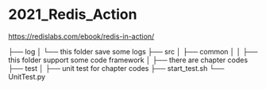 # 2021_Redis_Action

https://redislabs.com/ebook/redis-in-action/

├── log
│   └── this folder save some logs
├── src
│   ├── common
│   │   ├── this folder support some code framework
│   ├── there are chapter codes
├── test
│   ├── unit test for chapter codes
├── start_test.sh
└── UnitTest.py
